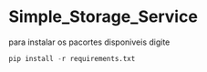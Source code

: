 # Simple_Storage_Service



para instalar os pacortes disponiveis digite
```Python
pip install -r requirements.txt
```
